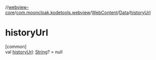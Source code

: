 //[webview-core](../../../../index.md)/[com.mooncloak.kodetools.webview](../../index.md)/[WebContent](../index.md)/[Data](index.md)/[historyUrl](history-url.md)

# historyUrl

[common]\
val [historyUrl](history-url.md): [String](https://kotlinlang.org/api/latest/jvm/stdlib/kotlin/-string/index.html)? = null
